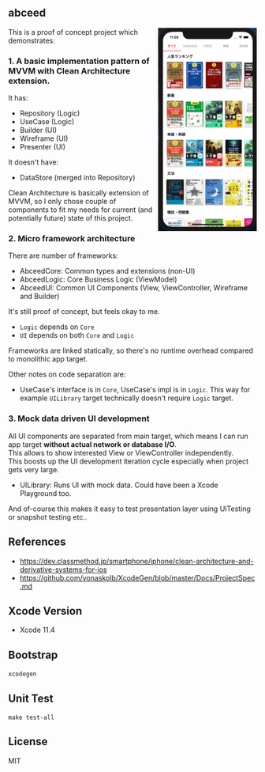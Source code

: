 abceed
---

<img src="https://raw.githubusercontent.com/toshi0383/assets/master/abceed/screenshot.png" width="200" align="right">

This is a proof of concept project which demonstrates:

### 1. A basic implementation pattern of MVVM with Clean Architecture extension.

It has:

- Repository (Logic)
- UseCase (Logic)
- Builder (UI)
- Wireframe (UI)
- Presenter (UI)

It doesn't have:

- DataStore (merged into Repository)

Clean Architecture is basically extension of MVVM, so I only chose couple of components to fit my needs for current (and potentially future) state of this project.

### 2. Micro framework architecture

There are number of frameworks:

- AbceedCore: Common types and extensions (non-UI)
- AbceedLogic: Core Business Logic (ViewModel)
- AbceedUI: Common UI Components (View, ViewController, Wireframe and Builder)

It's still proof of concept, but feels okay to me.

- `Logic` depends on `Core`
- `UI` depends on both `Core` and `Logic`

Frameworks are linked statically, so there's no runtime overhead compared to monolithic app target.

Other notes on code separation are:

- UseCase's interface is in `Core`, UseCase's impl is in `Logic`.
  This way for example `UILibrary` target technically doesn't require `Logic` target.

### 3. Mock data driven UI development

All UI components are separated from main target, which means I can run app target **without actual network or database I/O**.  
This allows to show interested View or ViewController independently.    
This boosts up the UI development iteration cycle especially when project gets very large.

- UILibrary: Runs UI with mock data. Could have been a Xcode Playground too.

And of-course this makes it easy to test presentation layer using UITesting or snapshot testing etc..

## References

- https://dev.classmethod.jp/smartphone/iphone/clean-architecture-and-derivative-systems-for-ios
- https://github.com/yonaskolb/XcodeGen/blob/master/Docs/ProjectSpec.md

## Xcode Version

- Xcode 11.4

## Bootstrap

```
xcodegen
```

## Unit Test

```
make test-all
```

## License

MIT
